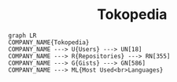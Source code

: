 <h1 align="center">Tokopedia</h1>

```mermaid
graph LR
COMPANY_NAME{Tokopedia}
COMPANY_NAME ---> U{Users} ---> UN[18]
COMPANY_NAME ---> R{Repositories} ---> RN[355]
COMPANY_NAME ---> G{Gists} ---> GN[586]
COMPANY_NAME ---> ML{Most Used<br>Languages}
```
